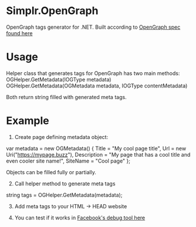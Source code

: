 # Simplr.OpenGraph

OpenGraph tags generator for .NET. Built according to [OpenGraph spec found here](http://ogp.me/)

# Usage

Helper class that generates tags for OpenGraph has two main methods:
OGHelper.GetMetadata<T>(IOGType<T> metadata)
OGHelper.GetMetadata<T>(OGMetadata metadata, IOGType<T> contentMetadata)

Both return string filled with generated meta tags.

# Example

1. Create page defining metadata object:

var metadata = new OGMetadata() {
    Title = "My cool page title",
    Url = new Uri("https://mypage.buzz"),
    Description = "My page that has a cool title and even cooler site name!",
    SiteName = "Cool page"
};

Objects can be filled fully or partially.

2. Call helper method to generate meta tags

string tags = OGHelper.GetMetadata(metadata);

3. Add meta tags to your HTML -> HEAD website

4. You can test if it works in [Facebook's debug tool here](https://developers.facebook.com/tools/debug/og/object/)